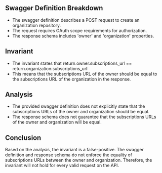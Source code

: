 ## Swagger Definition Breakdown
- The swagger definition describes a POST request to create an organization repository.
- The request requires OAuth scope requirements for authorization.
- The response schema includes 'owner' and 'organization' properties.

## Invariant
- The invariant states that return.owner.subscriptions_url == return.organization.subscriptions_url
- This means that the subscriptions URL of the owner should be equal to the subscriptions URL of the organization in the response.

## Analysis
- The provided swagger definition does not explicitly state that the subscriptions URLs of the owner and organization should be equal.
- The response schema does not guarantee that the subscriptions URLs of the owner and organization will be equal.

## Conclusion
Based on the analysis, the invariant is a false-positive. The swagger definition and response schema do not enforce the equality of subscriptions URLs between the owner and organization. Therefore, the invariant will not hold for every valid request on the API.

